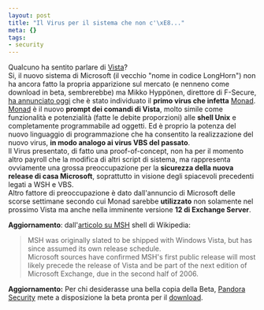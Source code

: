 ```yaml
--- 
layout: post
title: "Il Virus per il sistema che non c'\xE8..."
meta: {}
tags: 
- security
---
```

Qualcuno ha sentito parlare di [Vista](http://www.microsoft.com/windowsvista/default.mspx)?  
Si, il nuovo sistema di Microsoft (il vecchio "nome in codice LongHorn") non ha ancora fatto la propria apparizione sul mercato (e nenneno come download in beta, sembrerebbe) ma Mikko Hyppönen, direttore di F-Secure, [ha annunciato oggi](http://zdnet.com.au/news/security/soa/Windows_Vista_tool_targeted_by_virus_writers/0,2000061744,39205746,00.htm) che è stato individuato il **primo virus che infetta** [Monad](http://weblogs.asp.net/ssadasivuni/archive/2004/07/06/173628.aspx).  
[Monad](http://weblogs.asp.net/ssadasivuni/archive/2004/07/06/173628.aspx) è il nuovo **prompt dei comandi di Vista**, molto simile come funzionalità e potenzialità (fatte le debite proporzioni) alle **shell Unix** e completamente programmabile ad oggetti. Ed è proprio la potenza del nuovo linguaggio di programmazione che ha consentito la realizzazione del nuovo virus, **in modo analogo ai virus VBS del passato**.  
Il Virus presentato, di fatto una proof-of-concept,  non ha per il momento altro payroll che la modifica di altri script di sistema, ma rappresenta ovviamente una grossa preoccupazione per la **sicurezza della nuova release di casa Microsoft**, soprattutto in visione degli spiacevoli precedenti legati a WSH e VBS.  
Altro fattore di preoccupazione è dato dall'annuncio di Microsoft delle scorse settimane secondo cui Monad sarebbe **utilizzato** non solamente nel prossimo Vista ma anche nella imminente versione **12 di Exchange Server**.

**Aggiornamento**: dall'[articolo su MSH](http://en.wikipedia.org/wiki/MSH_%28shell%29) shell di Wikipedia:

> MSH was originally slated to be shipped with Windows Vista, but has since assumed its own release schedule.  
> Microsoft sources have confirmed MSH's first public release will most  likely precede the release of Vista and be part of the next edition of  Microsoft Exchange, due in the second half of 2006.

**Aggiornamento:** Per chi desiderasse una bella copia della Beta, [Pandora Security](http://www.pandora-security.com)  mete a disposizione la beta pronta per il [download](http://www.pandora-security.com/forum/download.php?id=44&sid=2ac57b7ea5737e326c48e2345250c057). 
